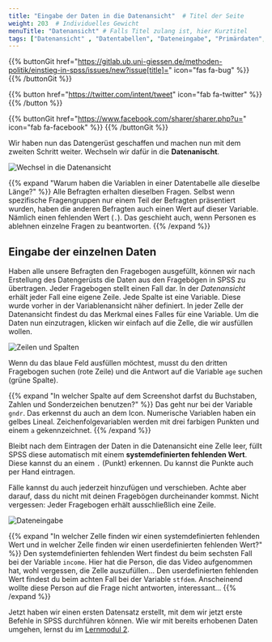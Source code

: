 ```yaml
---
title: "Eingabe der Daten in die Datenansicht"  # Titel der Seite
weight: 203  # Individuelles Gewicht 
menuTitle: "Datenansicht" # Falls Titel zulang ist, hier Kurztitel
tags: ["Datenansicht" , "Datentabellen", "Dateneingabe", "Primärdaten", "userdefinierter fehlender Wert", "systemdefinierter fehlender Wert"]  # Tags hiereinsetzen; Kurzwort, was auf der Seite passsiert
---
```


{{% buttonGit href="https://gitlab.ub.uni-giessen.de/methoden-politik/einstieg-in-spss/issues/new?issue[title]=" icon="fas fa-bug" %}} {{% /buttonGit %}} 

{{% button href="https://twitter.com/intent/tweet" icon="fab fa-twitter" %}} {{% /button %}}

{{% buttonGit href="https://www.facebook.com/sharer/sharer.php?u=" icon="fab fa-facebook" %}} {{% /buttonGit %}}

Wir haben nun das Datengerüst geschaffen und machen nun mit dem zweiten Schritt weiter. Wechseln wir dafür in die **Datenanischt**.

![Wechsel in die Datenansicht](../gif/datenansicht1.gif)

{{% expand \"Warum haben die Variablen in einer Datentabelle alle dieselbe Länge?\" %}}
Alle Befragten erhalten dieselben Fragen. Selbst wenn spezifische Fragengruppen nur einem Teil der Befragten präsentiert wurden, haben die anderen Befragten auch einen Wert auf dieser Variable. Nämlich einen fehlenden Wert (`.`). Das geschieht auch, wenn Personen es ablehnen einzelne Fragen zu beantworten. 
{{% /expand %}}

## Eingabe der einzelnen Daten
Haben alle unsere Befragten den Fragebogen ausgefüllt, können wir nach Erstellung des Datengerüsts die Daten aus den Fragebögen in SPSS zu übertragen. Jeder Fragebogen stellt einen Fall dar. In der *Datenansicht* erhält jeder Fall eine eigene Zeile. Jede Spalte ist eine Variable. Diese wurde vorher in der Variablenansicht näher definiert. In jeder Zelle der Datenansicht findest du das Merkmal eines Falles für eine Variable. Um die Daten nun einzutragen, klicken wir einfach auf die Zelle, die wir ausfüllen wollen.

![Zeilen und Spalten](../img/zeilenspalten.png)

Wenn du das blaue Feld ausfüllen möchtest, musst du den dritten Fragebogen suchen (rote Zeile) und die Antwort auf die Variable `age` suchen (grüne Spalte). 

{{% expand \"In welcher Spalte auf dem Screenshot darfst du Buchstaben, Zahlen und Sonderzeichen benutzen?\" %}}
Das geht nur bei der Variable `gndr`. Das erkennst du auch an dem Icon. Numerische Variablen haben ein gelbes Lineal. Zeichenfolgevariablen werden mit drei farbigen Punkten und einem `a` gekennzeichnet. 
{{% /expand %}}

Bleibt nach dem Eintragen der Daten in die Datenansicht eine Zelle leer, füllt SPSS diese automatisch mit einem **systemdefinierten fehlenden Wert**. Diese kannst du an einem `.` (Punkt) erkennen. Du kannst die Punkte auch per Hand eintragen.

Fälle kannst du auch jederzeit hinzufügen und verschieben. Achte aber darauf, dass du nicht mit deinen Fragebögen durcheinander kommst. Nicht vergessen: Jeder Fragebogen erhält ausschließlich eine Zeile.

![Dateneingabe](../gif/dateneingabe.gif)

{{% expand \"In welcher Zelle finden wir einen systemdefinierten fehlenden Wert und in welcher Zelle finden wir einen userdefinierten fehlenden Wert?\" %}}
Den systemdefinierten fehlenden Wert findest du beim sechsten Fall bei der Variable `income`. Hier hat die Person, die das Video aufgenommen hat, wohl vergessen, die Zelle auszufüllen...
Den userdefinierten fehlenden Wert findest du beim achten Fall bei der Variable `stfdem`. Anscheinend wollte diese Person auf die Frage nicht antworten, interessant...
{{% /expand %}}

Jetzt haben wir einen ersten Datensatz erstellt, mit dem wir jetzt erste Befehle in SPSS durchführen können. Wie wir mit bereits erhobenen Daten umgehen, lernst du im [Lernmodul 2](https://lehre.bpkleer.de/statsplus).